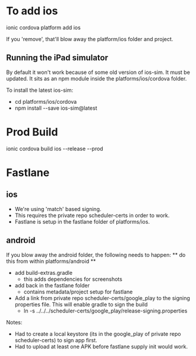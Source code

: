 To add ios
===
ionic cordova platform add ios

If you 'remove', that'll blow away the platform/ios folder and project.

Running the iPad simulator
---
By default it won't work because of some old version of ios-sim. It must be updated.
It sits as an npm module inside the platforms/ios/cordova folder.

To install the latest ios-sim:
   - cd platforms/ios/cordova
   - npm install --save ios-sim@latest


Prod Build
===
ionic cordova build ios --release --prod



Fastlane
========

ios
---

- We're using 'match' based signing.
- This requires the private repo scheduler-certs in order to work.
- Fastlane is setup in the fastlane folder of platforms/ios.

android
-------

If you blow away the android folder, the following needs to happen:
** do this from within platforms/android **

- add build-extras.gradle
    - this adds dependencies for screenshots
- add back in the fastlane folder
    - contains metadata/project setup for fastlane
- Add a link from private repo scheduler-certs/google_play to the signing properties file. This will enable gradle to sign the build
    - ln -s ../../../scheduler-certs/google_play/release-signing.properties


Notes:
- Had to create a local keystore (its in the google_play of private repo scheduler-certs) to sign app first.
- Had to upload at least one APK before fastlane supply init would work.
